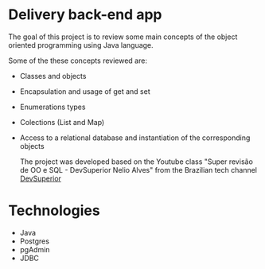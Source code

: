 # Delivery back-end app

The goal of this project is to review some main concepts of the object oriented programming using Java language.

Some of the these concepts reviewed are:

- Classes and objects
- Encapsulation and usage of get and set
- Enumerations types
- Colections (List and Map)
- Access to a relational database and instantiation of the corresponding objects

    The project was developed based on the Youtube class "Super revisão de OO e SQL - DevSuperior Nelio Alves" from the Brazilian tech channel
    <a href= "https://www.youtube.com/c/DevSuperior"> DevSuperior </a>

# Technologies 

- Java
- Postgres 
- pgAdmin
- JDBC
